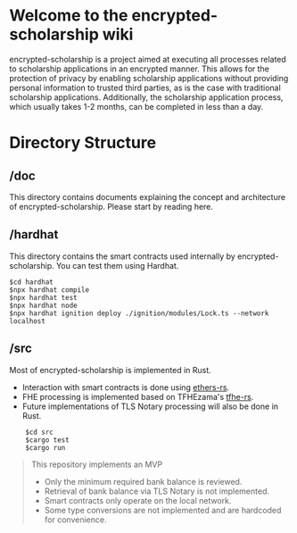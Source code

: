 
# Welcome to the encrypted-scholarship wiki

encrypted-scholarship is a project aimed at executing all processes related to scholarship applications in an encrypted manner. This allows for the protection of privacy by enabling scholarship applications without providing personal information to trusted third parties, as is the case with traditional scholarship applications. Additionally, the scholarship application process, which usually takes 1-2 months, can be completed in less than a day.

# Directory Structure

## /doc

This directory contains documents explaining the concept and architecture of encrypted-scholarship. Please start by reading here.

## /hardhat

This directory contains the smart contracts used internally by encrypted-scholarship. You can test them using Hardhat.

```shell
$cd hardhat
$npx hardhat compile
$npx hardhat test
$npx hardhat node
$npx hardhat ignition deploy ./ignition/modules/Lock.ts --network localhost
```

## /src

Most of encrypted-scholarship is implemented in Rust.

- Interaction with smart contracts is done using [ethers-rs](https://github.com/gakonst/ethers-rs).
- FHE processing is implemented based on TFHEzama's [tfhe-rs](https://github.com/zama-ai/tfhe-rs).
- Future implementations of TLS Notary processing will also be done in Rust.

```shell
    $cd src
    $cargo test
    $cargo run
```

>This repository implements an MVP
> - Only the minimum required bank balance is reviewed.
> - Retrieval of bank balance via TLS Notary is not implemented.
> - Smart contracts only operate on the local network.
> - Some type conversions are not implemented and are hardcoded for convenience.
